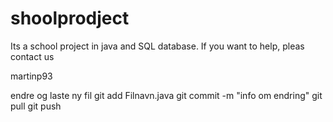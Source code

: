 # shoolprodject
Its a school project in java and SQL database.
If you want to help, pleas contact us

martinp93

endre og laste ny fil
git add Filnavn.java
git commit -m "info om endring"
git pull
git push
